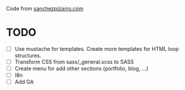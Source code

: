 Code from [sanchezpizarro.com](http://sanchezpizarro.com)

# TODO

- [ ] Use mustache for templates. Create more templates for HTML loop structures.
- [ ] Transform CSS from sass/_general.scss to SASS
- [ ] Create menu for add other sections (portfolio, blog, ...)
- [ ] I8n
- [ ] Add GA